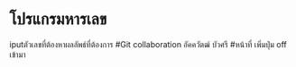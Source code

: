 # โปรแกรมหารเลข
iputตัวเลขที่ต้องหาผลลัพธ์ที่ต้องการ
#Git collaboration
อัคควัตฒ์ บัวศรี
#หน้าที่
เพิ่มปุ่ม off เข้ามา
